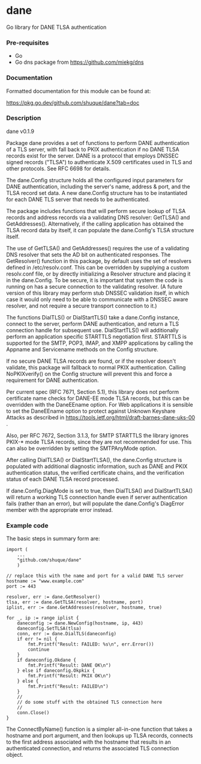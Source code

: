 # dane
Go library for DANE TLSA authentication

### Pre-requisites

* Go
* Go dns package from https://github.com/miekg/dns

### Documentation

Formatted documentation for this module can be found at:

https://pkg.go.dev/github.com/shuque/dane?tab=doc

### Description

dane v0.1.9

Package dane provides a set of functions to perform DANE authentication
of a TLS server, with fall back to PKIX authentication if no DANE TLSA
records exist for the server. DANE is a protocol that employs DNSSEC signed
records ("TLSA") to authenticate X.509 certificates used in TLS and other
protocols. See RFC 6698 for details.

The dane.Config structure holds all the configured input parameters
for DANE authentication, including the server's name, address & port,
and the TLSA record set data. A new dane.Config structure has to be
instantiated for each DANE TLS server that needs to be authenticated.

The package includes functions that will perform secure lookup of TLSA
records and address records via a validating DNS resolver: GetTLSA() and
GetAddresses(). Alternatively, if the calling application has obtained
the TLSA record data by itself, it can populate the dane.Config's TLSA
structure itself.

The use of GetTLSA() and GetAddresses() requires the use of a validating
DNS resolver that sets the AD bit on authenticated responses. The
GetResolver() function in this package, by default uses the set of resolvers
defined in /etc/resolv.conf. This can be overridden by supplying a custom
resolv.conf file, or by directly initializing a Resolver structure
and placing it in the dane.Config. To be secure, it is important that system
the code is running on has a secure connection to the validating resolver.
(A future version of this library may perform stub DNSSEC validation itself,
in which case it would only need to be able to communicate with a DNSSEC aware
resolver, and not require a secure transport connection to it.)

The functions DialTLS() or DialStartTLS() take a dane.Config instance,
connect to the server, perform DANE authentication, and return a TLS
connection handle for subsequent use. DialStartTLS() will additionally
perform an application specific STARTTLS negotiation first. STARTTLS is
supported for the SMTP, POP3, IMAP, and XMPP applications by calling the
Appname and Servicename methods on the Config structure.

If no secure DANE TLSA records are found, or if the resolver doesn't
validate, this package will fallback to normal PKIX authentication.
Calling NoPKIXverify() on the Config structure will prevent this and
force a requirement for DANE authentication.

Per current spec (RFC 7671, Section 5.1), this library does not perform
certificate name checks for DANE-EE mode TLSA records, but this can be
overridden with the DaneEEname option. For Web applications it is sensible
to set the DaneEEname option to protect against Unknown Keyshare Attacks as
described in https://tools.ietf.org/html/draft-barnes-dane-uks-00 .

Also, per RFC 7672, Section 3.1.3, for SMTP STARTTLS the library ignores
PKIX-* mode TLSA records, since they are not recommended for use. This can
also be overridden by setting the SMTPAnyMode option.

After calling DialTLSA() or DialStartTLSA(), the dane.Config structure
is populated with additional diagnostic information, such as DANE and
PKIX authentication status, the verified certificate chains, and the
verification status of each DANE TLSA record processed.

If dane.Config.DiagMode is set to true, then DialTLSA() and DialStartTLSA()
will return a working TLS connection handle even if server authentication
fails (rather than an error), but will populate the dane.Config's DiagError
member with the appropriate error instead.


### Example code

The basic steps in summary form are:

```
import (
    ...
    "github.com/shuque/dane"
    )

// replace this with the name and port for a valid DANE TLS server
hostname := "www.example.com"
port := 443

resolver, err := dane.GetResolver()
tlsa, err := dane.GetTLSA(resolver, hostname, port)
iplist, err := dane.GetAddresses(resolver, hostname, true)

for _, ip := range iplist {
	daneconfig := dane.NewConfig(hostname, ip, 443)
	daneconfig.SetTLSA(tlsa)
	conn, err := dane.DialTLS(daneconfig)
	if err != nil {
		fmt.Printf("Result: FAILED: %s\n", err.Error())
		continue
	}
	if daneconfig.Okdane {
		fmt.Printf("Result: DANE OK\n")
	} else if daneconfig.Okpkix {
		fmt.Printf("Result: PKIX OK\n")
	} else {
		fmt.Printf("Result: FAILED\n")
	}
    //
    // do some stuff with the obtained TLS connection here
    //
    conn.Close()
}
```

The ConnectByName() function is a simpler all-in-one function that takes a
hostname and port argument, and then lookups up TLSA records, connects to
the first address associated with the hostname that results in an
authenticated connection, and returns the associated TLS connection object.
